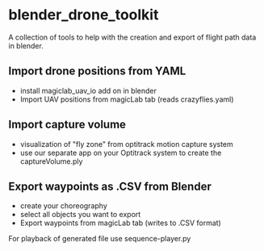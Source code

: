 # blender_drone_toolkit
A collection of tools to help with the creation and export of flight path data in blender. 

## Import drone positions from YAML

  - install magiclab_uav_io add on in blender
  - Import UAV positions from magicLab tab (reads crazyflies.yaml)
  
## Import capture volume 

  - visualization of "fly zone" from optitrack motion capture system
  - use our separate app on your Optitrack system to create the captureVolume.ply
  
## Export waypoints as .CSV from Blender

  - create your choreography
  - select all objects you want to export
  - Export waypoints from magicLab tab (writes to .CSV format)
  
  For playback of generated file use sequence-player.py
